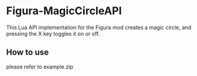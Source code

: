 # Figura-MagicCircleAPI
This Lua API implementation for the Figura mod creates a magic circle, and pressing the X key toggles it on or off.

## How to use
please refer to example.zip
